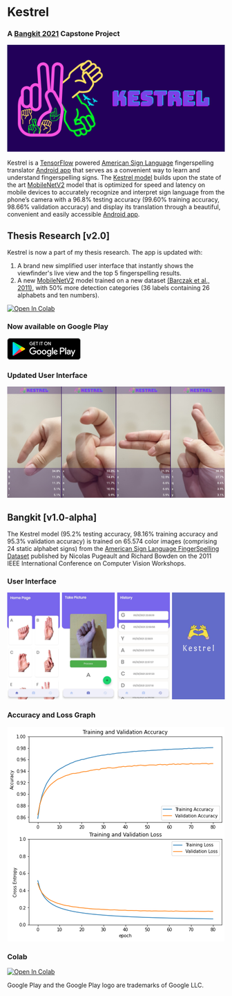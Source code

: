 # Kestrel
### A [Bangkit 2021](https://grow.google/intl/id_id/bangkit/) Capstone Project

![Screenshots](assets/Kestrel_Feature_Graphics.png)

Kestrel is a [TensorFlow](https://www.tensorflow.org/about) powered [American Sign Language](https://www.nidcd.nih.gov/health/american-sign-language) fingerspelling translator [Android app](https://play.google.com/store/apps/details?id=com.wenzelarifiandi.kestrel&utm_source=github&pcampaignid=pcampaignidMKT-Other-global-all-co-prtnr-py-PartBadge-Mar2515-1) that serves as a convenient way to learn and understand fingerspelling signs. The [Kestrel model](https://colab.research.google.com/drive/1DQjkQ1spF1PyN7fWzvURB4uP9T2OxgAp?usp=sharing) builds upon the state of the art [MobileNetV2](https://arxiv.org/abs/1801.04381) model that is optimized for speed and latency on mobile devices to accurately recognize and interpret sign language from the phone’s camera with a 96.8% testing accuracy (99.60% training accuracy, 98.66% validation accuracy) and display its translation through a beautiful, convenient and easily accessible [Android app](https://play.google.com/store/apps/details?id=com.wenzelarifiandi.kestrel&utm_source=github&pcampaignid=pcampaignidMKT-Other-global-all-co-prtnr-py-PartBadge-Mar2515-1). 

## Thesis Research [v2.0]
Kestrel is now a part of my thesis research. The app is updated with:

1.  A brand new simplified user interface that instantly shows the viewfinder's live view and the top 5 fingerspelling results.
2.  A new [MobileNetV2](https://arxiv.org/abs/1801.04381) model trained on a new dataset [(Barczak et al., 2011)](https://www.massey.ac.nz/massey/fms/Colleges/College%20of%20Sciences/IIMS/RLIMS/Volume%2015/GestureDatasetRLIMS2011.pdf), with 50% more detection categories (36 labels containing 26 alphabets and ten numbers).

<a href="https://colab.research.google.com/drive/1DQjkQ1spF1PyN7fWzvURB4uP9T2OxgAp?usp=sharing" target="_parent"><img src="https://colab.research.google.com/assets/colab-badge.svg" alt="Open In Colab"/></a>

### Now available on Google Play
<a href='https://play.google.com/store/apps/details?id=com.wenzelarifiandi.kestrel&utm_source=github&pcampaignid=pcampaignidMKT-Other-global-all-co-prtnr-py-PartBadge-Mar2515-1'><img alt='Get it on Google Play' src='https://github.com/WenzelArifiandi/kestrel/blob/main/assets/google-play-badge-mini-new.png'/></a>

### Updated User Interface
![Screenshots](assets/Kestrel_UI_Combined_JPG.jpg)

## Bangkit [v1.0-alpha] 
The Kestrel model (95.2% testing accuracy, 98.16% training accuracy and 95.3% validation accuracy) is trained on 65.574 color images (comprising 24 static alphabet signs) from the [American Sign Language FingerSpelling Dataset](https://ieeexplore.ieee.org/document/6130290) published by Nicolas Pugeault and Richard Bowden on the 2011 IEEE International Conference on Computer Vision Workshops. 

### User Interface
![Screenshots](assets/Combined.png)

### Accuracy and Loss Graph
![Accuracy](assets/Accuracy.png)

### Colab
<a href="https://colab.research.google.com/github/WenzelArifiandi/kestrel/blob/main/TensorFlow/Kestrel%2BModel%2BPure200.ipynb" target="_parent"><img src="https://colab.research.google.com/assets/colab-badge.svg" alt="Open In Colab"/></a>

Google Play and the Google Play logo are trademarks of Google LLC.
